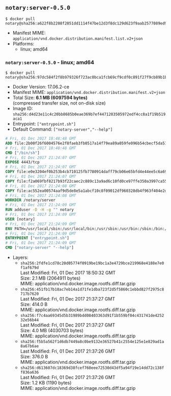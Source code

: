 ## `notary:server-0.5.0`

```console
$ docker pull notary@sha256:a622f8b2208f2051dd1114f47be12d3f8dc129d623f9aab2577089ed9f337a6e
```

-	Manifest MIME: `application/vnd.docker.distribution.manifest.list.v2+json`
-	Platforms:
	-	linux; amd64

### `notary:server-0.5.0` - linux; amd64

```console
$ docker pull notary@sha256:97dc584f2f8b979326f723ac0bca1fcb69cf9cdf0c891f27f9cb89b1b9f0710e
```

-	Docker Version: 17.06.2-ce
-	Manifest MIME: `application/vnd.docker.distribution.manifest.v2+json`
-	Total Size: **6.1 MB (6097594 bytes)**  
	(compressed transfer size, not on-disk size)
-	Image ID: `sha256:d4d23e11c4c20bb8685b0eae369b7ef4471203505972edf4cc8a1f19b519aca1`
-	Entrypoint: `["entrypoint.sh"]`
-	Default Command: `["notary-server","--help"]`

```dockerfile
# Fri, 01 Dec 2017 18:48:48 GMT
ADD file:2b00f26f6004576e2f8faeb3fb0517a14f79ea89a059fe096b54cbecf5da512e in / 
# Fri, 01 Dec 2017 18:48:48 GMT
CMD ["/bin/sh"]
# Fri, 01 Dec 2017 21:24:07 GMT
EXPOSE 4443/tcp
# Fri, 01 Dec 2017 21:24:07 GMT
COPY file:e0e3204ef0b253b4cb710125fb7780914daff79cb06e65bfd4e44ee5c6a69a75 in /notary/server/ 
# Fri, 01 Dec 2017 21:24:07 GMT
COPY file:f2a069fbf8217b93f22caec2c889c13a9ad6c10fd0ce97ffe350a3997ca55804 in /notary/server/ 
# Fri, 01 Dec 2017 21:24:08 GMT
COPY file:ac552ea00574aaf9d5de8e5a1abcf10c8f09012df960328db4f963f404e2d409 in /notary/server/ 
# Fri, 01 Dec 2017 21:24:08 GMT
WORKDIR /notary/server
# Fri, 01 Dec 2017 21:24:09 GMT
RUN adduser -D -H -g "" notary
# Fri, 01 Dec 2017 21:24:09 GMT
USER [notary]
# Fri, 01 Dec 2017 21:24:09 GMT
ENV PATH=/usr/local/sbin:/usr/local/bin:/usr/sbin:/usr/bin:/sbin:/bin:/notary/server
# Fri, 01 Dec 2017 21:24:09 GMT
ENTRYPOINT ["entrypoint.sh"]
# Fri, 01 Dec 2017 21:24:09 GMT
CMD ["notary-server" "--help"]
```

-	Layers:
	-	`sha256:2fdfe1cd78c20d05774f0919be19bc1a3e4729bce219968e4188e7e0f1af679d`  
		Last Modified: Fri, 01 Dec 2017 18:50:32 GMT  
		Size: 2.1 MB (2064911 bytes)  
		MIME: application/vnd.docker.image.rootfs.diff.tar.gzip
	-	`sha256:451fb17b18ac7eb14a1d71fe1dba723f2d5f5860c1ebbd827f2975c8717b7620`  
		Last Modified: Fri, 01 Dec 2017 21:37:27 GMT  
		Size: 414.0 B  
		MIME: application/vnd.docker.image.rootfs.diff.tar.gzip
	-	`sha256:f7c4aa69345d5b31989bdd08403363d91f1b559bf04c431741de425232e56b44`  
		Last Modified: Fri, 01 Dec 2017 21:37:27 GMT  
		Size: 4.0 MB (4030703 bytes)  
		MIME: application/vnd.docker.image.rootfs.diff.tar.gzip
	-	`sha256:f5b5a562f1d6db7449a8c0be9132e36527b41c2554e125e1e829ad1a8a67b6ae`  
		Last Modified: Fri, 01 Dec 2017 21:37:26 GMT  
		Size: 376.0 B  
		MIME: application/vnd.docker.image.rootfs.diff.tar.gzip
	-	`sha256:d613607dc18369d38fcef760eee72530d43df5a94f19e14dd72c138ff836a636`  
		Last Modified: Fri, 01 Dec 2017 21:37:26 GMT  
		Size: 1.2 KB (1190 bytes)  
		MIME: application/vnd.docker.image.rootfs.diff.tar.gzip
